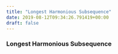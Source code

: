 ```yaml
---
title: "Longest Harmonious Subsequence"
date: 2019-08-12T09:34:26.791419+00:00
draft: false
---
```


### Longest Harmonious Subsequence
